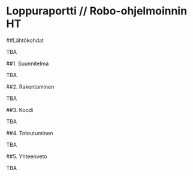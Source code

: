 Loppuraportti // Robo-ohjelmoinnin HT
====================================

##Lähtökohdat

TBA

##1. Suunnitelma

TBA

##2. Rakentaminen

TBA

##3. Koodi

TBA

##4. Toteutuminen

TBA

##5. Yhteenveto

TBA




